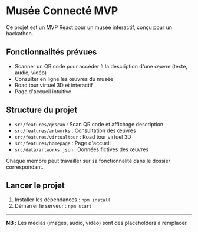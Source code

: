 # Musée Connecté MVP

Ce projet est un MVP React pour un musée interactif, conçu pour un hackathon.

## Fonctionnalités prévues
- Scanner un QR code pour accéder à la description d'une œuvre (texte, audio, vidéo)
- Consulter en ligne les œuvres du musée
- Road tour virtuel 3D et interactif
- Page d'accueil intuitive

## Structure du projet
- `src/features/qrscan` : Scan QR code et affichage description
- `src/features/artworks` : Consultation des œuvres
- `src/features/virtualtour` : Road tour virtuel 3D
- `src/features/homepage` : Page d'accueil
- `src/data/artworks.json` : Données fictives des œuvres

Chaque membre peut travailler sur sa fonctionnalité dans le dossier correspondant.

## Lancer le projet
1. Installer les dépendances : `npm install`
2. Démarrer le serveur : `npm start`

---

**NB :** Les médias (images, audio, vidéo) sont des placeholders à remplacer.
